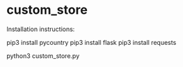 # custom_store

Installation instructions:

pip3 install pycountry
pip3 install flask
pip3 install requests 

python3 custom_store.py